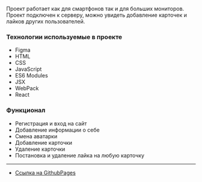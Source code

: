 Проект работает как для смартфонов так и для больших мониторов. Проект подключен к серверу, можно увидеть добавление карточек и лайков других пользователей.

### Технологии используемые в проекте
* Figma
* HTML
* CSS
* JavaScript
* ES6 Modules
* JSX
* WebPack
* React

### Функционал

* Регистрация и вход на сайт
* Добавление информации о себе
* Смена аватарки
* Добавление карточки
* Удаление карточки
* Постановка и удаление лайка на любую карточку 

****

* [Ссылка на GithubPages](https://raznex.github.io/mesto-react-auth/)
